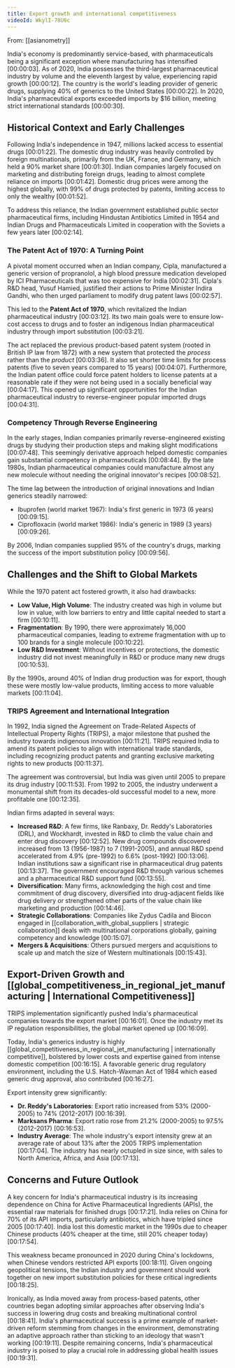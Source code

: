 ```yaml
---
title: Export growth and international competitiveness
videoId: WkylI-78U6c
---
```


From: [[asianometry]] <br/> 

India's economy is predominantly service-based, with pharmaceuticals being a significant exception where manufacturing has intensified <a class="yt-timestamp" data-t="00:00:03">[00:00:03]</a>. As of 2020, India possesses the third-largest pharmaceutical industry by volume and the eleventh largest by value, experiencing rapid growth <a class="yt-timestamp" data-t="00:00:12">[00:00:12]</a>. The country is the world's leading provider of generic drugs, supplying 40% of generics to the United States <a class="yt-timestamp" data-t="00:00:22">[00:00:22]</a>. In 2020, India's pharmaceutical exports exceeded imports by $16 billion, meeting strict international standards <a class="yt-timestamp" data-t="00:00:30">[00:00:30]</a>.

## Historical Context and Early Challenges

Following India's independence in 1947, millions lacked access to essential drugs <a class="yt-timestamp" data-t="00:01:22">[00:01:22]</a>. The domestic drug industry was heavily controlled by foreign multinationals, primarily from the UK, France, and Germany, which held a 90% market share <a class="yt-timestamp" data-t="00:01:30">[00:01:30]</a>. Indian companies largely focused on marketing and distributing foreign drugs, leading to almost complete reliance on imports <a class="yt-timestamp" data-t="00:01:42">[00:01:42]</a>. Domestic drug prices were among the highest globally, with 99% of drugs protected by patents, limiting access to only the wealthy <a class="yt-timestamp" data-t="00:01:52">[00:01:52]</a>.

To address this reliance, the Indian government established public sector pharmaceutical firms, including Hindustan Antibiotics Limited in 1954 and Indian Drugs and Pharmaceuticals Limited in cooperation with the Soviets a few years later <a class="yt-timestamp" data-t="00:02:14">[00:02:14]</a>.

### The Patent Act of 1970: A Turning Point

A pivotal moment occurred when an Indian company, Cipla, manufactured a generic version of propranolol, a high blood pressure medication developed by ICI Pharmaceuticals that was too expensive for India <a class="yt-timestamp" data-t="00:02:31">[00:02:31]</a>. Cipla's R&D head, Yusuf Hamied, justified their actions to Prime Minister Indira Gandhi, who then urged parliament to modify drug patent laws <a class="yt-timestamp" data-t="00:02:57">[00:02:57]</a>.

This led to the **Patent Act of 1970**, which revitalized the Indian pharmaceutical industry <a class="yt-timestamp" data-t="00:03:12">[00:03:12]</a>. Its two main goals were to ensure low-cost access to drugs and to foster an indigenous Indian pharmaceutical industry through import substitution <a class="yt-timestamp" data-t="00:03:21">[00:03:21]</a>.

The act replaced the previous product-based patent system (rooted in British IP law from 1872) with a new system that protected the *process* rather than the *product* <a class="yt-timestamp" data-t="00:03:36">[00:03:36]</a>. It also set shorter time limits for process patents (five to seven years compared to 15 years) <a class="yt-timestamp" data-t="00:04:07">[00:04:07]</a>. Furthermore, the Indian patent office could force patent holders to license patents at a reasonable rate if they were not being used in a socially beneficial way <a class="yt-timestamp" data-t="00:04:17">[00:04:17]</a>. This opened up significant opportunities for the Indian pharmaceutical industry to reverse-engineer popular imported drugs <a class="yt-timestamp" data-t="00:04:31">[00:04:31]</a>.

### Competency Through Reverse Engineering

In the early stages, Indian companies primarily reverse-engineered existing drugs by studying their production steps and making slight modifications <a class="yt-timestamp" data-t="00:07:48">[00:07:48]</a>. This seemingly derivative approach helped domestic companies gain substantial competency in pharmaceuticals <a class="yt-timestamp" data-t="00:08:44">[00:08:44]</a>. By the late 1980s, Indian pharmaceutical companies could manufacture almost any new molecule without needing the original innovator's recipes <a class="yt-timestamp" data-t="00:08:52">[00:08:52]</a>.

The time lag between the introduction of original innovations and Indian generics steadily narrowed:
*   Ibuprofen (world market 1967): India's first generic in 1973 (6 years) <a class="yt-timestamp" data-t="00:09:15">[00:09:15]</a>.
*   Ciprofloxacin (world market 1986): India's generic in 1989 (3 years) <a class="yt-timestamp" data-t="00:09:26">[00:09:26]</a>.

By 2006, Indian companies supplied 95% of the country's drugs, marking the success of the import substitution policy <a class="yt-timestamp" data-t="00:09:56">[00:09:56]</a>.

## Challenges and the Shift to Global Markets

While the 1970 patent act fostered growth, it also had drawbacks:
*   **Low Value, High Volume**: The industry created was high in volume but low in value, with low barriers to entry and little capital needed to start a firm <a class="yt-timestamp" data-t="00:10:11">[00:10:11]</a>.
*   **Fragmentation**: By 1990, there were approximately 16,000 pharmaceutical companies, leading to extreme fragmentation with up to 100 brands for a single molecule <a class="yt-timestamp" data-t="00:10:22">[00:10:22]</a>.
*   **Low R&D Investment**: Without incentives or protections, the domestic industry did not invest meaningfully in R&D or produce many new drugs <a class="yt-timestamp" data-t="00:10:53">[00:10:53]</a>.

By the 1990s, around 40% of Indian drug production was for export, though these were mostly low-value products, limiting access to more valuable markets <a class="yt-timestamp" data-t="00:11:04">[00:11:04]</a>.

### TRIPS Agreement and International Integration

In 1992, India signed the Agreement on Trade-Related Aspects of Intellectual Property Rights (TRIPS), a major milestone that pushed the industry towards indigenous innovation <a class="yt-timestamp" data-t="00:11:21">[00:11:21]</a>. TRIPS required India to amend its patent policies to align with international trade standards, including recognizing product patents and granting exclusive marketing rights to new products <a class="yt-timestamp" data-t="00:11:37">[00:11:37]</a>.

The agreement was controversial, but India was given until 2005 to prepare its drug industry <a class="yt-timestamp" data-t="00:11:53">[00:11:53]</a>. From 1992 to 2005, the industry underwent a monumental shift from its decades-old successful model to a new, more profitable one <a class="yt-timestamp" data-t="00:12:35">[00:12:35]</a>.

Indian firms adapted in several ways:
*   **Increased R&D**: A few firms, like Ranbaxy, Dr. Reddy's Laboratories (DRL), and Wockhardt, invested in R&D to climb the value chain and enter drug discovery <a class="yt-timestamp" data-t="00:12:52">[00:12:52]</a>. New drug compounds discovered increased from 13 (1956-1987) to 7 (1991-2005), and annual R&D spend accelerated from 4.9% (pre-1992) to 6.6% (post-1992) <a class="yt-timestamp" data-t="00:13:06">[00:13:06]</a>. Indian institutions saw a significant rise in pharmaceutical drug patents <a class="yt-timestamp" data-t="00:13:37">[00:13:37]</a>. The government encouraged R&D through various schemes and a pharmaceutical R&D support fund <a class="yt-timestamp" data-t="00:13:55">[00:13:55]</a>.
*   **Diversification**: Many firms, acknowledging the high cost and time commitment of drug discovery, diversified into drug-adjacent fields like drug delivery or strengthened other parts of the value chain like marketing and production <a class="yt-timestamp" data-t="00:14:46">[00:14:46]</a>.
*   **Strategic Collaborations**: Companies like Zydus Cadila and Biocon engaged in [[collaboration_with_global_suppliers | strategic collaboration]] deals with multinational corporations globally, gaining competency and knowledge <a class="yt-timestamp" data-t="00:15:07">[00:15:07]</a>.
*   **Mergers & Acquisitions**: Others pursued mergers and acquisitions to scale up and match the size of Western multinationals <a class="yt-timestamp" data-t="00:15:43">[00:15:43]</a>.

## Export-Driven Growth and [[global_competitiveness_in_regional_jet_manufacturing | International Competitiveness]]

TRIPS implementation significantly pushed India's pharmaceutical companies towards the export market <a class="yt-timestamp" data-t="00:16:01">[00:16:01]</a>. Once the industry met its IP regulation responsibilities, the global market opened up <a class="yt-timestamp" data-t="00:16:09">[00:16:09]</a>.

Today, India's generics industry is highly [[global_competitiveness_in_regional_jet_manufacturing | internationally competitive]], bolstered by lower costs and expertise gained from intense domestic competition <a class="yt-timestamp" data-t="00:16:15">[00:16:15]</a>. A favorable generic drug regulatory environment, including the U.S. Hatch-Waxman Act of 1984 which eased generic drug approval, also contributed <a class="yt-timestamp" data-t="00:16:27">[00:16:27]</a>.

Export intensity grew significantly:
*   **Dr. Reddy's Laboratories**: Export ratio increased from 53% (2000-2005) to 74% (2012-2017) <a class="yt-timestamp" data-t="00:16:39">[00:16:39]</a>.
*   **Marksans Pharma**: Export ratio rose from 21.2% (2000-2005) to 97.5% (2012-2017) <a class="yt-timestamp" data-t="00:16:53">[00:16:53]</a>.
*   **Industry Average**: The whole industry's export intensity grew at an average rate of about 13% after the 2005 TRIPS implementation <a class="yt-timestamp" data-t="00:17:04">[00:17:04]</a>. The industry has nearly octupled in size since, with sales to North America, Africa, and Asia <a class="yt-timestamp" data-t="00:17:13">[00:17:13]</a>.

## Concerns and Future Outlook

A key concern for India's pharmaceutical industry is its increasing dependence on China for Active Pharmaceutical Ingredients (APIs), the essential raw materials for finished drugs <a class="yt-timestamp" data-t="00:17:21">[00:17:21]</a>. India relies on China for 70% of its API imports, particularly antibiotics, which have tripled since 2005 <a class="yt-timestamp" data-t="00:17:40">[00:17:40]</a>. India lost this domestic market in the 1990s due to cheaper Chinese products (40% cheaper at the time, still 20% cheaper today) <a class="yt-timestamp" data-t="00:17:54">[00:17:54]</a>.

This weakness became pronounced in 2020 during China's lockdowns, when Chinese vendors restricted API exports <a class="yt-timestamp" data-t="00:18:11">[00:18:11]</a>. Given ongoing geopolitical tensions, the Indian industry and government should work together on new import substitution policies for these critical ingredients <a class="yt-timestamp" data-t="00:18:25">[00:18:25]</a>.

Ironically, as India moved away from process-based patents, other countries began adopting similar approaches after observing India's success in lowering drug costs and breaking multinational control <a class="yt-timestamp" data-t="00:18:41">[00:18:41]</a>. India's pharmaceutical success is a prime example of market-driven reform stemming from changes in the environment, demonstrating an adaptive approach rather than sticking to an ideology that wasn't working <a class="yt-timestamp" data-t="00:19:11">[00:19:11]</a>. Despite remaining concerns, India's pharmaceutical industry is poised to play a crucial role in addressing global health issues <a class="yt-timestamp" data-t="00:19:31">[00:19:31]</a>.